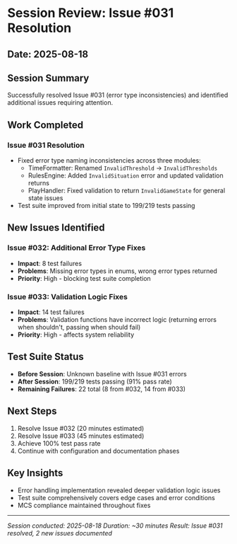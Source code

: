 # Session Review: Issue #031 Resolution

## Date: 2025-08-18

## Session Summary
Successfully resolved Issue #031 (error type inconsistencies) and identified additional issues requiring attention.

## Work Completed

### Issue #031 Resolution
- Fixed error type naming inconsistencies across three modules:
  - TimeFormatter: Renamed `InvalidThreshold` → `InvalidThresholds`
  - RulesEngine: Added `InvalidSituation` error and updated validation returns
  - PlayHandler: Fixed validation to return `InvalidGameState` for general state issues
- Test suite improved from initial state to 199/219 tests passing

## New Issues Identified

### Issue #032: Additional Error Type Fixes
- **Impact**: 8 test failures
- **Problems**: Missing error types in enums, wrong error types returned
- **Priority**: High - blocking test suite completion

### Issue #033: Validation Logic Fixes  
- **Impact**: 14 test failures
- **Problems**: Validation functions have incorrect logic (returning errors when shouldn't, passing when should fail)
- **Priority**: High - affects system reliability

## Test Suite Status
- **Before Session**: Unknown baseline with Issue #031 errors
- **After Session**: 199/219 tests passing (91% pass rate)
- **Remaining Failures**: 22 total (8 from #032, 14 from #033)

## Next Steps
1. Resolve Issue #032 (20 minutes estimated)
2. Resolve Issue #033 (45 minutes estimated)
3. Achieve 100% test pass rate
4. Continue with configuration and documentation phases

## Key Insights
- Error handling implementation revealed deeper validation logic issues
- Test suite comprehensively covers edge cases and error conditions
- MCS compliance maintained throughout fixes

---
*Session conducted: 2025-08-18*
*Duration: ~30 minutes*
*Result: Issue #031 resolved, 2 new issues documented*